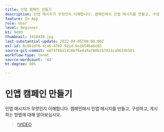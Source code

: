 ```yaml
---
title: 인앱 캠페인 만들기
description: 인앱 메시지가 무엇인지 이해합니다. 캠페인에서 인앱 메시지를 만들고, 구성하고, 게시하는 방법에 대해 알아보십시오.
feature: In App
role: User
level: Beginner
kt: 9499
thumbnail: 3410430.jpg
last-substantial-update: 2022-04-05T00:00:00Z
exl-id: 8c061df6-4c46-47b2-921d-6e16546e6e93
source-git-commit: e8f4f8bd1428bf6e4a9af88b2b7d11ca962db581
workflow-type: tm+mt
source-wordcount: '42'
ht-degree: 80%

---
```


# 인앱 캠페인 만들기

인앱 메시지가 무엇인지 이해합니다. 캠페인에서 인앱 메시지를 만들고, 구성하고, 게시하는 방법에 대해 알아보십시오.

>[!VIDEO](https://video.tv.adobe.com/v/3410430?quality=12&learn=on)
